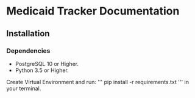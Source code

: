 # Medicaid Tracker Documentation
## Installation
### Dependencies
* PostgreSQL 10 or Higher.
* Python 3.5 or Higher.

Create Virtual Environment and run: ''' pip install -r requirements.txt '''  in your terminal.
